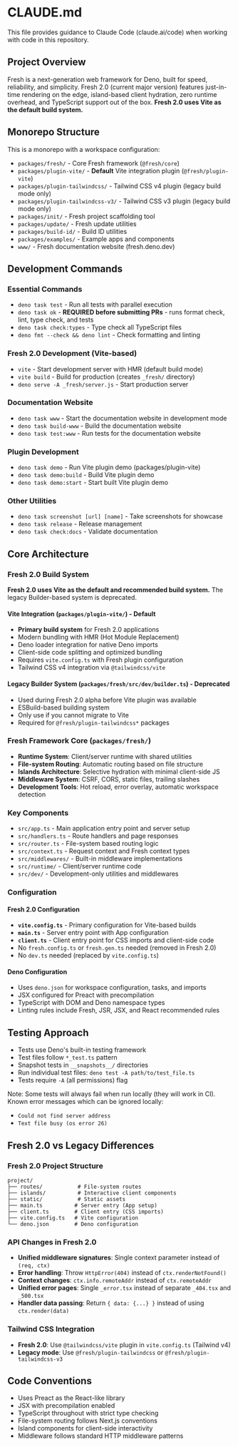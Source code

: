 # CLAUDE.md

This file provides guidance to Claude Code (claude.ai/code) when working with
code in this repository.

## Project Overview

Fresh is a next-generation web framework for Deno, built for speed, reliability,
and simplicity. Fresh 2.0 (current major version) features just-in-time
rendering on the edge, island-based client hydration, zero runtime overhead, and
TypeScript support out of the box. **Fresh 2.0 uses Vite as the default build
system.**

## Monorepo Structure

This is a monorepo with a workspace configuration:

- `packages/fresh/` - Core Fresh framework (`@fresh/core`)
- `packages/plugin-vite/` - **Default** Vite integration plugin
  (`@fresh/plugin-vite`)
- `packages/plugin-tailwindcss/` - Tailwind CSS v4 plugin (legacy build mode
  only)
- `packages/plugin-tailwindcss-v3/` - Tailwind CSS v3 plugin (legacy build mode
  only)
- `packages/init/` - Fresh project scaffolding tool
- `packages/update/` - Fresh update utilities
- `packages/build-id/` - Build ID utilities
- `packages/examples/` - Example apps and components
- `www/` - Fresh documentation website (fresh.deno.dev)

## Development Commands

### Essential Commands

- `deno task test` - Run all tests with parallel execution
- `deno task ok` - **REQUIRED before submitting PRs** - runs format check, lint,
  type check, and tests
- `deno task check:types` - Type check all TypeScript files
- `deno fmt --check && deno lint` - Check formatting and linting

### Fresh 2.0 Development (Vite-based)

- `vite` - Start development server with HMR (default build mode)
- `vite build` - Build for production (creates `_fresh/` directory)
- `deno serve -A _fresh/server.js` - Start production server

### Documentation Website

- `deno task www` - Start the documentation website in development mode
- `deno task build-www` - Build the documentation website
- `deno task test:www` - Run tests for the documentation website

### Plugin Development

- `deno task demo` - Run Vite plugin demo (packages/plugin-vite)
- `deno task demo:build` - Build Vite plugin demo
- `deno task demo:start` - Start built Vite plugin demo

### Other Utilities

- `deno task screenshot [url] [name]` - Take screenshots for showcase
- `deno task release` - Release management
- `deno task check:docs` - Validate documentation

## Core Architecture

### Fresh 2.0 Build System

**Fresh 2.0 uses Vite as the default and recommended build system.** The legacy
Builder-based system is deprecated.

#### Vite Integration (`packages/plugin-vite/`) - Default

- **Primary build system** for Fresh 2.0 applications
- Modern bundling with HMR (Hot Module Replacement)
- Deno loader integration for native Deno imports
- Client-side code splitting and optimized bundling
- Requires `vite.config.ts` with Fresh plugin configuration
- Tailwind CSS v4 integration via `@tailwindcss/vite`

#### Legacy Builder System (`packages/fresh/src/dev/builder.ts`) - Deprecated

- Used during Fresh 2.0 alpha before Vite plugin was available
- ESBuild-based building system
- Only use if you cannot migrate to Vite
- Required for `@fresh/plugin-tailwindcss*` packages

### Fresh Framework Core (`packages/fresh/`)

- **Runtime System**: Client/server runtime with shared utilities
- **File-system Routing**: Automatic routing based on file structure
- **Islands Architecture**: Selective hydration with minimal client-side JS
- **Middleware System**: CSRF, CORS, static files, trailing slashes
- **Development Tools**: Hot reload, error overlay, automatic workspace
  detection

### Key Components

- `src/app.ts` - Main application entry point and server setup
- `src/handlers.ts` - Route handlers and page responses
- `src/router.ts` - File-system based routing logic
- `src/context.ts` - Request context and Fresh context types
- `src/middlewares/` - Built-in middleware implementations
- `src/runtime/` - Client/server runtime code
- `src/dev/` - Development-only utilities and middlewares

### Configuration

#### Fresh 2.0 Configuration

- **`vite.config.ts`** - Primary configuration for Vite-based builds
- **`main.ts`** - Server entry point with App configuration
- **`client.ts`** - Client entry point for CSS imports and client-side code
- No `fresh.config.ts` or `fresh.gen.ts` needed (removed in Fresh 2.0)
- No `dev.ts` needed (replaced by `vite.config.ts`)

#### Deno Configuration

- Uses `deno.json` for workspace configuration, tasks, and imports
- JSX configured for Preact with precompilation
- TypeScript with DOM and Deno namespace types
- Linting rules include Fresh, JSR, JSX, and React recommended rules

## Testing Approach

- Tests use Deno's built-in testing framework
- Test files follow `*_test.ts` pattern
- Snapshot tests in `__snapshots__/` directories
- Run individual test files: `deno test -A path/to/test_file.ts`
- Tests require `-A` (all permissions) flag

Note: Some tests will always fail when run locally (they will work in CI). Known
error messages which can be ignored locally:

- `Could not find server address`
- `Text file busy (os error 26)`

## Fresh 2.0 vs Legacy Differences

### Fresh 2.0 Project Structure

```
project/
├── routes/           # File-system routes
├── islands/          # Interactive client components
├── static/           # Static assets
├── main.ts          # Server entry (App setup)
├── client.ts        # Client entry (CSS imports)
├── vite.config.ts   # Vite configuration
└── deno.json        # Deno configuration
```

### API Changes in Fresh 2.0

- **Unified middleware signatures**: Single context parameter instead of
  `(req, ctx)`
- **Error handling**: Throw `HttpError(404)` instead of `ctx.renderNotFound()`
- **Context changes**: `ctx.info.remoteAddr` instead of `ctx.remoteAddr`
- **Unified error pages**: Single `_error.tsx` instead of separate `_404.tsx`
  and `_500.tsx`
- **Handler data passing**: Return `{ data: {...} }` instead of using
  `ctx.render(data)`

### Tailwind CSS Integration

- **Fresh 2.0**: Use `@tailwindcss/vite` plugin in `vite.config.ts` (Tailwind
  v4)
- **Legacy mode**: Use `@fresh/plugin-tailwindcss` or
  `@fresh/plugin-tailwindcss-v3`

## Code Conventions

- Uses Preact as the React-like library
- JSX with precompilation enabled
- TypeScript throughout with strict type checking
- File-system routing follows Next.js conventions
- Island components for client-side interactivity
- Middleware follows standard HTTP middleware patterns
